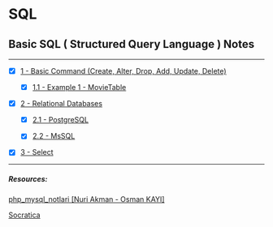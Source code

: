 # SQL
## Basic SQL (  Structured Query Language ) Notes
---
- [x] [1 - Basic Command (Create, Alter, Drop, Add, Update, Delete)](./topics/basic.commands.md)

    - [x] [1.1 - Example 1 - MovieTable](./topics/example.movietable.md)

- [x] [2 - Relational Databases](./topics/relational.databases.md)

    - [x] [2.1 - PostgreSQL](./topics/postgresql.md)

    - [x] [2.2 - MsSQL](./topics/mssql.md)

- [x] [3 - Select](./topics/mssql.md)


---

##### Resources:
[php_mysql_notlari [Nuri Akman - Osman KAYI]](https://github.com/OsmanKAYI/php_mysql_notlari/)

[Socratica](https://www.youtube.com/playlist?list=PLi01XoE8jYojRqM4qGBF1U90Ee1Ecb5tt)